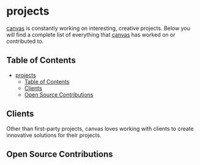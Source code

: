 # projects

[canvas](https://canvas.ac) is constantly working on interesting, creative projects. Below you will find a complete list of everything that [canvas](https://canvas.ac) has worked on or contributed to.

## Table of Contents

- [projects](#projects)
  - [Table of Contents](#table-of-contents)
  - [Clients](#clients)
  - [Open Source Contributions](#open-source-contributions)

## Clients

Other than first-party projects, canvas loves working with clients to create innovative solutions for their projects.

## Open Source Contributions
